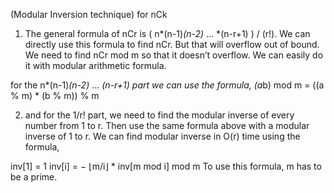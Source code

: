 (Modular Inversion technique) for nCk

1. The general formula of nCr is ( n*(n-1)*(n-2)* … *(n-r+1) ) / (r!). 
We can directly use this formula to find nCr. But that will overflow out of bound. 
We need to find nCr mod m so that it doesn’t overflow. We can easily do it with modular arithmetic formula. 

for the  n*(n-1)*(n-2)* ... *(n-r+1) part we can use the formula,
(a*b) mod m = ((a % m) * (b % m)) % m

2. and for the 1/r! part, we need to find the modular inverse of every number from 1 to r. Then use the same formula above with a modular inverse of 1 to r. We can find modular inverse in O(r) time using  the formula, 

inv[1] = 1
inv[i] = − ⌊m/i⌋ * inv[m mod i] mod m
To use this formula, m has to be a prime.
